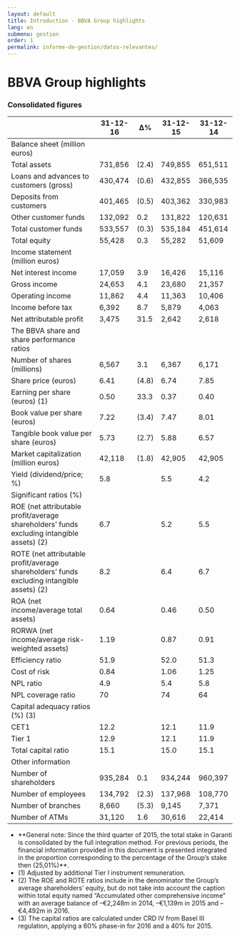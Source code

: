 ```yaml
---
layout: default
title: Introduction - BBVA Group highlights
lang: en
submenu: gestion
order: 1
permalink: informe-de-gestion/datos-relevantes/
---
```



# BBVA Group highlights

### Consolidated figures

<table>
    <thead>
        <tr>
            <th></th>
            <th>31-12-16</th>
            <th>∆%</th>
            <th>31-12-15</th>
            <th>31-12-14</th>
        </tr>
    </thead>
    <tbody>
        <tr class="b2">
            <td>Balance sheet (million euros)</td>
            <td>&nbsp;</td>
            <td>&nbsp;</td>
            <td>&nbsp;</td>
            <td>&nbsp;</td>
        </tr>
        <tr>
            <td>Total assets</td>
            <td>731,856</td>
            <td>(2.4)</td>
            <td>749,855</td>
            <td>651,511</td>
        </tr>
        <tr>
            <td>Loans and advances to customers (gross)</td>
            <td>430,474</td>
            <td>(0.6)</td>
            <td>432,855</td>
            <td>366,535</td>
        </tr>
        <tr>
            <td>Deposits from customers</td>
            <td>401,465</td>
            <td>(0.5)</td>
            <td>403,362</td>
            <td>330,983</td>
        </tr>
        <tr>
            <td>Other customer funds</td>
            <td>132,092</td>
            <td>0.2</td>
            <td>131,822</td>
            <td>120,631</td>
        </tr>
        <tr>
            <td>Total customer funds</td>
            <td>533,557</td>
            <td>(0.3)</td>
            <td>535,184</td>
            <td>451,614</td>
        </tr>
        <tr>
            <td>Total equity</td>
            <td>55,428</td>
            <td>0.3</td>
            <td>55,282</td>
            <td>51,609</td>
        </tr>
        <tr class="b2">
            <td>Income statement (million euros)</td>
            <td>&nbsp;</td>
            <td>&nbsp;</td>
            <td>&nbsp;</td>
            <td>&nbsp;</td>
        </tr>
        <tr>
            <td>Net interest income</td>
            <td>17,059</td>
            <td>3.9</td>
            <td>16,426</td>
            <td>15,116</td>
        </tr>
        <tr>
            <td>Gross income</td>
            <td>24,653</td>
            <td>4.1</td>
            <td>23,680</td>
            <td>21,357</td>
        </tr>
        <tr>
            <td>Operating income</td>
            <td>11,862</td>
            <td>4.4</td>
            <td>11,363</td>
            <td>10,406</td>
        </tr>
        <tr>
            <td>Income before tax</td>
            <td>6,392</td>
            <td>8.7</td>
            <td>5,879</td>
            <td>4,063</td>
        </tr>
        <tr>
            <td>Net attributable profit</td>
            <td>3,475</td>
            <td>31.5</td>
            <td>2,642</td>
            <td>2,618</td>
        </tr>
        <tr class="b2">
            <td>The BBVA share and share performance ratios</td>
            <td>&nbsp;</td>
            <td>&nbsp;</td>
            <td>&nbsp;</td>
            <td>&nbsp;</td>
        </tr>
        <tr>
            <td>Number of shares (millions)</td>
            <td>6,567</td>
            <td>3.1</td>
            <td>6,367</td>
            <td>6,171</td>
        </tr>
        <tr>
            <td>Share price (euros)</td>
            <td>6.41</td>
            <td>(4.8)</td>
            <td>6.74</td>
            <td>7.85</td>
        </tr>
        <tr>
            <td>Earning per share (euros) (1) </td>
            <td>0.50</td>
            <td>33.3</td>
            <td>0.37</td>
            <td>0.40</td>
        </tr>
        <tr>
            <td>Book value per share (euros)</td>
            <td>7.22</td>
            <td>(3.4)</td>
            <td>7.47</td>
            <td>8.01</td>
        </tr>
        <tr>
            <td>Tangible book value per share (euros)</td>
            <td>5.73</td>
            <td>(2.7)</td>
            <td>5.88</td>
            <td>6.57</td>
        </tr>
        <tr>
            <td>Market capitalization (million euros)</td>
            <td>42,118</td>
            <td>(1.8)</td>
            <td>42,905</td>
            <td>42,905</td>
        </tr>
        <tr>
            <td>Yield (dividend/price; %)</td>
            <td>5.8</td>
            <td>&nbsp;</td>
            <td>5.5</td>
            <td>4.2</td>
        </tr>
        <tr class="b2">
            <td>Significant ratios (%)</td>
            <td>&nbsp;</td>
            <td>&nbsp;</td>
            <td>&nbsp;</td>
            <td>&nbsp;</td>
        </tr>
        <tr>
            <td>ROE (net attributable profit/average shareholders’ funds excluding intangible assets) (2)</td>
            <td>6.7</td>
            <td>&nbsp;</td>
            <td>5.2</td>
            <td>5.5</td>
        </tr>
        <tr>
            <td>ROTE (net attributable profit/average shareholders’ funds excluding intangible assets) (2)</td>
            <td>8.2</td>
            <td>&nbsp;</td>
            <td>6.4</td>
            <td>6.7</td>
        </tr>
        <tr>
            <td>ROA (net income/average total assets)</td>
            <td>0.64</td>
            <td>&nbsp;</td>
            <td>0.46</td>
            <td>0.50</td>
        </tr>
        <tr>
            <td>RORWA (net income/average risk-weighted assets)</td>
            <td>1.19</td>
            <td>&nbsp;</td>
            <td>0.87</td>
            <td>0.91</td>
        </tr>
        <tr>
            <td>Efficiency ratio</td>
            <td>51.9</td>
            <td>&nbsp;</td>
            <td>52.0</td>
            <td>51.3</td>
        </tr>
        <tr>
            <td>Cost of risk</td>
            <td>0.84</td>
            <td>&nbsp;</td>
            <td>1.06</td>
            <td>1.25</td>
        </tr>
        <tr>
            <td>NPL ratio</td>
            <td>4.9</td>
            <td>&nbsp;</td>
            <td>5.4</td>
            <td>5.8</td>
        </tr>
        <tr>
            <td>NPL coverage ratio</td>
            <td>70</td>
            <td>&nbsp;</td>
            <td>74</td>
            <td>64</td>
        </tr>
        <tr class="b2">
            <td>Capital adequacy ratios (%) (3)</td>
            <td>&nbsp;</td>
            <td>&nbsp;</td>
            <td>&nbsp;</td>
            <td>&nbsp;</td>
        </tr>
        <tr>
            <td>CET1</td>
            <td>12.2</td>
            <td>&nbsp;</td>
            <td>12.1</td>
            <td>11.9</td>
        </tr>
        <tr>
            <td>Tier 1 </td>
            <td>12.9</td>
            <td>&nbsp;</td>
            <td>12.1</td>
            <td>11.9</td>
        </tr>
        <tr>
            <td>Total capital ratio</td>
            <td>15.1</td>
            <td>&nbsp;</td>
            <td>15.0</td>
            <td>15.1</td>
        </tr>
        <tr class="b2">
            <td>Other information</td>
            <td>&nbsp;</td>
            <td>&nbsp;</td>
            <td>&nbsp;</td>
            <td>&nbsp;</td>
        </tr>
        <tr>
            <td>Number of shareholders</td>
            <td>935,284</td>
            <td>0.1</td>
            <td>934,244</td>
            <td>960,397</td>
        </tr>
        <tr>
            <td>Number of employees</td>
            <td>134,792</td>
            <td>(2.3)</td>
            <td>137,968</td>
            <td>108,770</td>
        </tr>
        <tr>
            <td>Number of branches</td>
            <td>8,660</td>
            <td>(5.3)</td>
            <td>9,145</td>
            <td>7,371</td>
        </tr>
        <tr>
            <td>Number of ATMs</td>
            <td>31,120</td>
            <td>1.6</td>
            <td>30,616</td>
            <td>22,414</td>
        </tr>
    </tbody>
</table>

<ul class="cita"><li>**General note: Since the third quarter of 2015, the total stake in Garanti is consolidated by the full integration method. For previous periods, the financial information provided in this document is presented integrated in the proportion corresponding to the percentage of the Group’s stake then (25,01%)**.</li>

<li>(1)  Adjusted by additional Tier I instrument remuneration. </li>

<li>(2) The ROE and ROTE ratios include in the denominator the Group’s average shareholders’ equity, but do not take into account the caption within total equity named “Accumulated other comprehensive income” with an average balance of –€2,248m in 2014, –€1,139m in 2015 and –€4,492m in 2016.</li> 

<li>(3) The capital ratios are calculated under CRD IV from Basel III regulation, applying a 60% phase-in for 2016 and a 40% for 2015.</li></ul>